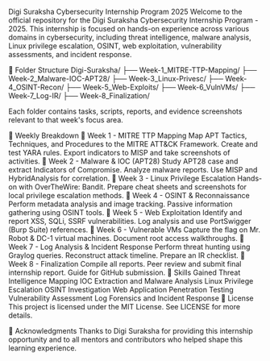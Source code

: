 Digi Suraksha Cybersecurity Internship Program 2025
Welcome to the official repository for the Digi Suraksha Cybersecurity Internship Program - 2025.
This internship is focused on hands-on experience across various domains in cybersecurity, including threat intelligence, malware analysis, Linux privilege escalation, OSINT, web exploitation, vulnerability assessments, and incident response.

📁 Folder Structure
Digi-Suraksha/ ├── Week-1_MITRE-TTP-Mapping/ ├── Week-2_Malware-IOC-APT28/ ├── Week-3_Linux-Privesc/ ├── Week-4_OSINT-Recon/ ├── Week-5_Web-Exploits/ ├── Week-6_VulnVMs/ ├── Week-7_Log-IR/ ├── Week-8_Finalization/

Each folder contains tasks, scripts, reports, and evidence screenshots relevant to that week's focus area.

📌 Weekly Breakdown
🔹 Week 1 - MITRE TTP Mapping
Map APT Tactics, Techniques, and Procedures to the MITRE ATT&CK Framework.
Create and test YARA rules.
Export indicators to MISP and take screenshots of activities.
🔹 Week 2 - Malware & IOC (APT28)
Study APT28 case and extract Indicators of Compromise.
Analyze malware reports.
Use MISP and HybridAnalysis for correlation.
🔹 Week 3 - Linux Privilege Escalation
Hands-on with OverTheWire: Bandit.
Prepare cheat sheets and screenshots for local privilege escalation methods.
🔹 Week 4 - OSINT & Reconnaissance
Perform metadata analysis and image tracking.
Passive information gathering using OSINT tools.
🔹 Week 5 - Web Exploitation
Identify and report XSS, SQLi, SSRF vulnerabilities.
Log analysis and use PortSwigger (Burp Suite) references.
🔹 Week 6 - Vulnerable VMs
Capture the flag on Mr. Robot & DC-1 virtual machines.
Document root access walkthroughs.
🔹 Week 7 - Log Analysis & Incident Response
Perform threat hunting using Graylog queries.
Reconstruct attack timeline.
Prepare an IR checklist.
🔹 Week 8 - Finalization
Compile all reports.
Peer review and submit final internship report.
Guide for GitHub submission.
🧠 Skills Gained
Threat Intelligence Mapping
IOC Extraction and Malware Analysis
Linux Privilege Escalation
OSINT Investigation
Web Application Penetration Testing
Vulnerability Assessment
Log Forensics and Incident Response
📄 License
This project is licensed under the MIT License. See LICENSE for more details.

🙋 Acknowledgments
Thanks to Digi Suraksha for providing this internship opportunity and to all mentors and contributors who helped shape this learning experience.